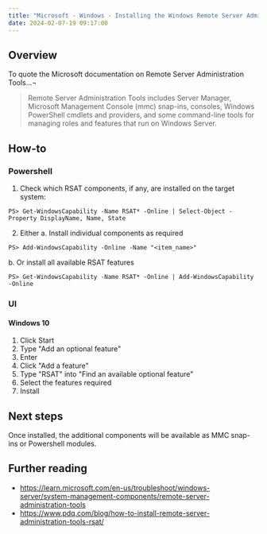 ```yaml
---
title: "Microsoft - Windows - Installing the Windows Remote Server Administration Tools (RSAT)"
date: 2024-02-07-19 09:17:00
---
```


## Overview
To quote the Microsoft documentation on Remote Server Administration Tools...¬

> Remote Server Administration Tools includes Server Manager, Microsoft Management Console (mmc) snap-ins, consoles, Windows PowerShell cmdlets and providers, and some command-line tools for managing roles and features that run on Windows Server.

## How-to
### Powershell

1. Check which RSAT components, if any, are installed on the target system:
```
PS> Get-WindowsCapability -Name RSAT* -Online | Select-Object -Property DisplayName, Name, State
```
2. Either
  a. Install individual components as required
```
PS> Add-WindowsCapability -Online -Name "<item_name>"
```
  b. Or install all available RSAT features
```
PS> Get-WindowsCapability -Name RSAT* -Online | Add-WindowsCapability -Online
```

### UI
#### Windows 10
1. Click Start
2. Type "Add an optional feature"
3. Enter
4. Click "Add a feature"
5. Type "RSAT" into "Find an available optional feature"
6. Select the features required
7. Install

## Next steps
Once installed, the additional components will be available as MMC snap-ins or Powershell modules.

## Further reading
- https://learn.microsoft.com/en-us/troubleshoot/windows-server/system-management-components/remote-server-administration-tools
- https://www.pdq.com/blog/how-to-install-remote-server-administration-tools-rsat/
